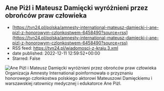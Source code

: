 ## Ane Piżl i Mateusz Damięcki wyróżnieni przez obrońców praw człowieka
 - [https://tvn24.pl/polska/amnesty-international-mateusz-damiecki-i-ane-pizl-z-honorowym-czlonkostwem-6458490?source=rss](https://tvn24.pl/polska/amnesty-international-mateusz-damiecki-i-ane-pizl-z-honorowym-czlonkostwem-6458490?source=rss)
 - RSS feed: https://tvn24.pl/wiadomosci-z-kraju,3.xml
 - date published: 2022-12-11 12:59:52+00:00
 - Starred: False

<img alt="Ane Piżl i Mateusz Damięcki wyróżnieni przez obrońców praw człowieka " src="https://tvn24.pl/najnowsze/cdn-zdjecie-irmfc2-amnesty-6458484/alternates/LANDSCAPE_1280" />
    Organizacja Amnesty International poinformowała o przyznaniu honorowego członkostwa polskiego aktorowi Mateuszowi Damięckiemu i warszawskiej ratownicy medycznej i edukatorce Ane Piżl.
